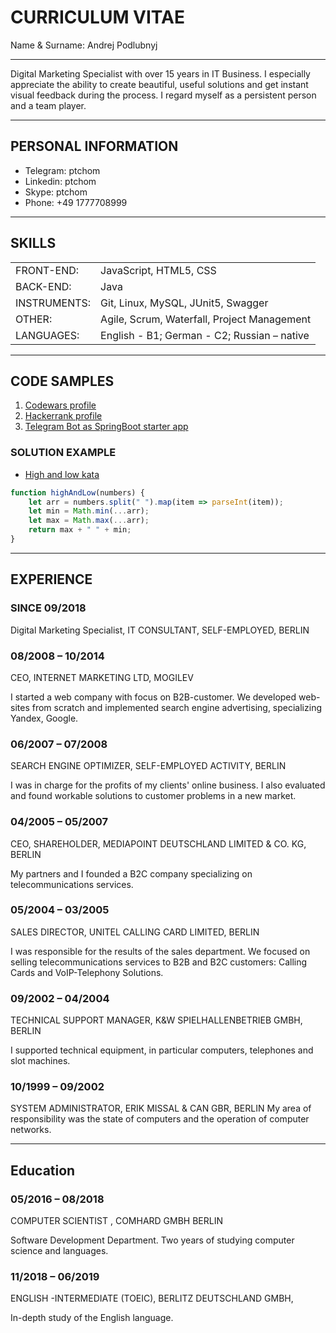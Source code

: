 # CURRICULUM VITAE

Name & Surname: Andrej Podlubnyj

---

Digital Marketing Specialist with over 15 years in IT Business. I especially appreciate the ability to create beautiful, useful solutions and get instant visual feedback during the process. I regard myself as a persistent person and a team player.

---

## PERSONAL INFORMATION

- Telegram: ptchom
- Linkedin: ptchom
- Skype: ptchom
- Phone: +49 1777708999

---

## SKILLS

|||
|:----|:----|
|FRONT-END: 	|		JavaScript, HTML5, CSS|
|BACK-END: 	|		Java|
|INSTRUMENTS:	|	    Git, Linux, MySQL, JUnit5, Swagger|
|OTHER: 	|		    Agile, Scrum, Waterfall, Project Management|
|LANGUAGES:|			English - B1; German - C2; Russian – native|

---

## CODE SAMPLES

1. [Codewars profile](https://www.codewars.com/users/andron13)
2. [Hackerrank profile](https://www.hackerrank.com/andron13)
3. [Telegram Bot as SpringBoot starter app](https://github.com/andron13/telegramBotForAWSExample13)

### SOLUTION EXAMPLE

- [High and low kata](https://www.codewars.com/kata/554b4ac871d6813a03000035)
```js
function highAndLow(numbers) {
    let arr = numbers.split(" ").map(item => parseInt(item));
    let min = Math.min(...arr);
    let max = Math.max(...arr);
    return max + " " + min;
}
```

---

## EXPERIENCE

### SINCE 09/2018

Digital Marketing Specialist, IT CONSULTANT, SELF-EMPLOYED, BERLIN

### 08/2008 – 10/2014

CEO, INTERNET MARKETING LTD, MOGILEV

I started a web company with focus on B2B-customer. We developed web-sites from scratch and implemented search engine advertising, specializing Yandex, Google.

### 06/2007 – 07/2008

SEARCH ENGINE OPTIMIZER, SELF-EMPLOYED ACTIVITY, BERLIN

I was in charge for the profits of my clients' online business. I also evaluated and found workable solutions to customer problems in a new market.

### 04/2005 – 05/2007

CEO, SHAREHOLDER, MEDIAPOINT DEUTSCHLAND LIMITED & CO. KG, BERLIN

My partners and I founded a B2C company specializing on telecommunications services.

### 05/2004 – 03/2005

SALES DIRECTOR, UNITEL CALLING CARD LIMITED, BERLIN

I was responsible for the results of the sales department. We focused on selling telecommunications services to B2B and B2C customers: Calling Cards and VoIP-Telephony Solutions.

### 09/2002 – 04/2004

TECHNICAL SUPPORT MANAGER, K&W SPIELHALLENBETRIEB GMBH, BERLIN

I supported technical equipment, in particular computers, telephones and slot machines.

### 10/1999 – 09/2002

SYSTEM ADMINISTRATOR, ERIK MISSAL & CAN GBR, BERLIN
My area of responsibility was the state of computers and the operation of computer networks.

---

## Education

### 05/2016 – 08/2018

COMPUTER SCIENTIST , COMHARD GMBH BERLIN

Software Development Department. Two years of studying computer science and languages.

### 11/2018 – 06/2019

ENGLISH -INTERMEDIATE (TOEIC), BERLITZ DEUTSCHLAND GMBH,

In-depth study of the English language.
